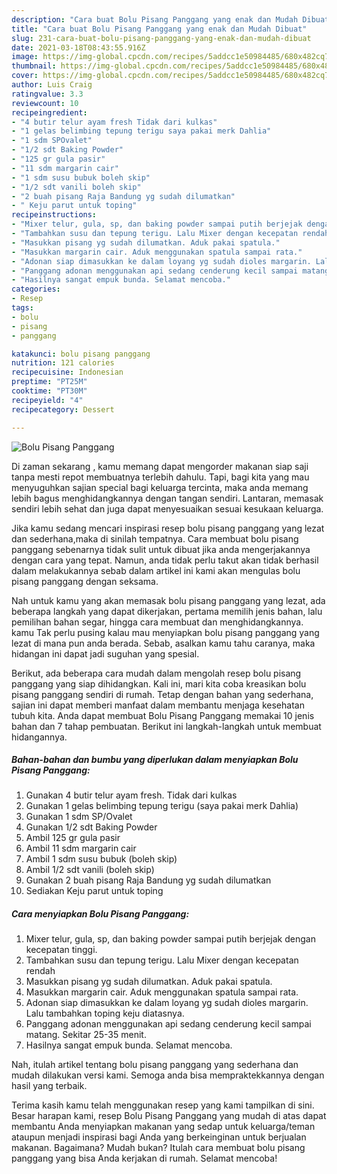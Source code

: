 ```yaml
---
description: "Cara buat Bolu Pisang Panggang yang enak dan Mudah Dibuat"
title: "Cara buat Bolu Pisang Panggang yang enak dan Mudah Dibuat"
slug: 231-cara-buat-bolu-pisang-panggang-yang-enak-dan-mudah-dibuat
date: 2021-03-18T08:43:55.916Z
image: https://img-global.cpcdn.com/recipes/5addcc1e50984485/680x482cq70/bolu-pisang-panggang-foto-resep-utama.jpg
thumbnail: https://img-global.cpcdn.com/recipes/5addcc1e50984485/680x482cq70/bolu-pisang-panggang-foto-resep-utama.jpg
cover: https://img-global.cpcdn.com/recipes/5addcc1e50984485/680x482cq70/bolu-pisang-panggang-foto-resep-utama.jpg
author: Luis Craig
ratingvalue: 3.3
reviewcount: 10
recipeingredient:
- "4 butir telur ayam fresh Tidak dari kulkas"
- "1 gelas belimbing tepung terigu saya pakai merk Dahlia"
- "1 sdm SPOvalet"
- "1/2 sdt Baking Powder"
- "125 gr gula pasir"
- "11 sdm margarin cair"
- "1 sdm susu bubuk boleh skip"
- "1/2 sdt vanili boleh skip"
- "2 buah pisang Raja Bandung yg sudah dilumatkan"
- " Keju parut untuk toping"
recipeinstructions:
- "Mixer telur, gula, sp, dan baking powder sampai putih berjejak dengan kecepatan tinggi."
- "Tambahkan susu dan tepung terigu. Lalu Mixer dengan kecepatan rendah"
- "Masukkan pisang yg sudah dilumatkan. Aduk pakai spatula."
- "Masukkan margarin cair. Aduk menggunakan spatula sampai rata."
- "Adonan siap dimasukkan ke dalam loyang yg sudah dioles margarin. Lalu tambahkan toping keju diatasnya."
- "Panggang adonan menggunakan api sedang cenderung kecil sampai matang. Sekitar 25-35 menit."
- "Hasilnya sangat empuk bunda. Selamat mencoba."
categories:
- Resep
tags:
- bolu
- pisang
- panggang

katakunci: bolu pisang panggang 
nutrition: 121 calories
recipecuisine: Indonesian
preptime: "PT25M"
cooktime: "PT30M"
recipeyield: "4"
recipecategory: Dessert

---
```



![Bolu Pisang Panggang](https://img-global.cpcdn.com/recipes/5addcc1e50984485/680x482cq70/bolu-pisang-panggang-foto-resep-utama.jpg)

Di zaman  sekarang , kamu memang dapat mengorder makanan siap saji tanpa mesti repot membuatnya terlebih dahulu. Tapi, bagi kita yang mau menyuguhkan sajian special bagi keluarga tercinta, maka anda memang lebih bagus menghidangkannya dengan tangan sendiri. Lantaran, memasak sendiri lebih sehat dan juga dapat menyesuaikan sesuai kesukaan keluarga.

Jika kamu sedang mencari inspirasi resep bolu pisang panggang yang lezat dan sederhana,maka di sinilah tempatnya. Cara membuat bolu pisang panggang  sebenarnya tidak sulit untuk dibuat jika anda mengerjakannya dengan cara yang tepat. Namun, anda tidak perlu takut akan tidak berhasil dalam melakukannya 
sebab dalam artikel ini kami akan mengulas bolu pisang panggang dengan seksama.  



Nah untuk kamu yang akan memasak bolu pisang panggang yang lezat, ada beberapa langkah yang dapat dikerjakan, pertama memilih jenis bahan, lalu pemilihan bahan segar, hingga cara membuat dan menghidangkannya. kamu Tak perlu pusing kalau mau menyiapkan bolu pisang panggang yang lezat di mana pun anda berada. Sebab, asalkan kamu  tahu caranya, maka hidangan ini dapat jadi suguhan yang spesial.

Berikut, ada beberapa cara mudah dalam mengolah resep bolu pisang panggang yang siap dihidangkan. Kali ini, mari kita coba kreasikan bolu pisang panggang sendiri di rumah. Tetap dengan bahan yang sederhana, sajian ini dapat memberi manfaat dalam membantu menjaga kesehatan tubuh kita. Anda dapat membuat Bolu Pisang Panggang memakai 10 jenis bahan dan 7 tahap pembuatan. Berikut ini langkah-langkah untuk membuat hidangannya.

<!--inarticleads1-->

##### Bahan-bahan dan bumbu yang diperlukan dalam menyiapkan Bolu Pisang Panggang:

1. Gunakan 4 butir telur ayam fresh. Tidak dari kulkas
1. Gunakan 1 gelas belimbing tepung terigu (saya pakai merk Dahlia)
1. Gunakan 1 sdm SP/Ovalet
1. Gunakan 1/2 sdt Baking Powder
1. Ambil 125 gr gula pasir
1. Ambil 11 sdm margarin cair
1. Ambil 1 sdm susu bubuk (boleh skip)
1. Ambil 1/2 sdt vanili (boleh skip)
1. Gunakan 2 buah pisang Raja Bandung yg sudah dilumatkan
1. Sediakan  Keju parut untuk toping




<!--inarticleads2-->

##### Cara menyiapkan Bolu Pisang Panggang:

1. Mixer telur, gula, sp, dan baking powder sampai putih berjejak dengan kecepatan tinggi.
1. Tambahkan susu dan tepung terigu. Lalu Mixer dengan kecepatan rendah
1. Masukkan pisang yg sudah dilumatkan. Aduk pakai spatula.
1. Masukkan margarin cair. Aduk menggunakan spatula sampai rata.
1. Adonan siap dimasukkan ke dalam loyang yg sudah dioles margarin. Lalu tambahkan toping keju diatasnya.
1. Panggang adonan menggunakan api sedang cenderung kecil sampai matang. Sekitar 25-35 menit.
1. Hasilnya sangat empuk bunda. Selamat mencoba.




Nah, itulah artikel tentang  bolu pisang panggang  yang sederhana dan mudah dilakukan versi kami. Semoga anda bisa mempraktekkannya dengan hasil yang terbaik. 

Terima kasih kamu telah menggunakan resep yang kami tampilkan di sini. Besar harapan kami, resep  Bolu Pisang Panggang yang mudah di atas dapat membantu Anda menyiapkan makanan yang sedap untuk keluarga/teman ataupun menjadi inspirasi bagi Anda yang berkeinginan untuk berjualan makanan. Bagaimana? Mudah bukan? Itulah cara membuat bolu pisang panggang yang bisa Anda kerjakan di rumah. Selamat mencoba!

